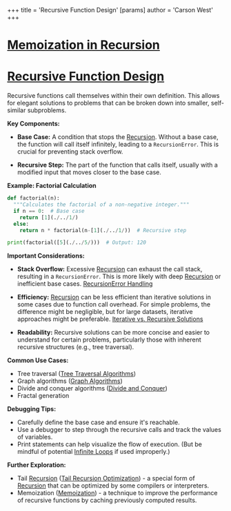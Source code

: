 +++
 title = 'Recursive Function Design'
[params]
	author = 'Carson West'
+++
# [Memoization in Recursion](./../memoization-in-recursion/)
# [Recursive Function Design](./../recursive-function-design/) 
Recursive functions call themselves within their own definition.  This allows for elegant solutions to problems that can be broken down into smaller, self-similar subproblems.

**Key Components:**

* **Base Case:**  A condition that stops the [Recursion](./../recursion/).  Without a base case, the function will call itself infinitely, leading to a `RecursionError`.  This is crucial for preventing stack overflow.

* **Recursive Step:** The part of the function that calls itself, usually with a modified input that moves closer to the base case.

**Example: Factorial Calculation**

```python
def factorial(n):
  """Calculates the factorial of a non-negative integer."""
  if n == 0:  # Base case
    return [1](./../1/)
  else:
    return n * factorial(n-[1](./../1/))  # Recursive step

print(factorial([5](./../5/)))  # Output: 120
```

**Important Considerations:**

* **Stack Overflow:**  Excessive [Recursion](./../recursion/) can exhaust the call stack, resulting in a `RecursionError`.  This is more likely with deep [Recursion](./../recursion/) or inefficient base cases. [RecursionError Handling](./../recursionerror-handling/)

* **Efficiency:** [Recursion](./../recursion/) can be less efficient than iterative solutions in some cases due to function call overhead.  For simple problems, the difference might be negligible, but for large datasets, iterative approaches might be preferable. [Iterative vs. Recursive Solutions](./../iterative-vs.-recursive-solutions/)

* **Readability:** Recursive solutions can be more concise and easier to understand for certain problems, particularly those with inherent recursive structures (e.g., tree traversal).


**Common Use Cases:**

* Tree traversal ([Tree Traversal Algorithms](./../tree-traversal-algorithms/))
* Graph algorithms ([Graph Algorithms](./../graph-algorithms/))
* Divide and conquer algorithms ([Divide and Conquer](./../divide-and-conquer/))
* Fractal generation


**Debugging Tips:**

* Carefully define the base case and ensure it's reachable.
* Use a debugger to step through the recursive calls and track the values of variables.
* Print statements can help visualize the flow of execution.  (But be mindful of potential [Infinite Loops](./../infinite-loops/) if used improperly.)


**Further Exploration:**

* Tail [Recursion](./../recursion/) ([Tail Recursion Optimization](./../tail-recursion-optimization/)) - a special form of [Recursion](./../recursion/) that can be optimized by some compilers or interpreters.
* Memoization ([Memoization](./../memoization/)) - a technique to improve the performance of recursive functions by caching previously computed results.

